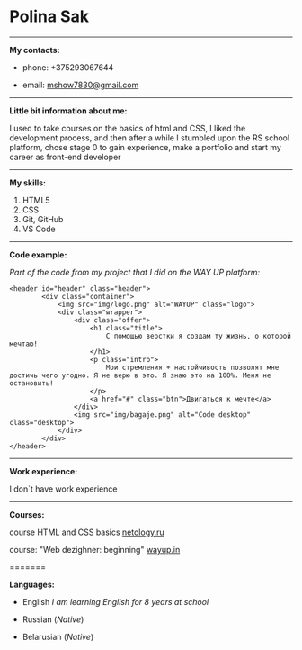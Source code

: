 
# Polina Sak

*****

**My contacts:**

+ phone: +375293067644

+ email: mshow7830@gmail.com

*******

**Little bit information about me:**

I used to take courses on the basics of html and CSS, I liked the development process, and then after a while I stumbled upon the RS school platform, chose stage 0 to gain experience, make a portfolio and start my career as front-end developer

********

**My skills:**

1. HTML5
2. CSS
3. Git, GitHub
4. VS Code

********

**Code example:**

*Part of the code from my project that I did on the WAY UP platform:*

```
<header id="header" class="header">
		<div class="container">
			<img src="img/logo.png" alt="WAYUP" class="logo">
			<div class="wrapper">
				<div class="offer">
					<h1 class="title">
						С помощью верстки я создам ту жизнь, о которой мечтаю!
					</h1>
					<p class="intro">
						Мои стремления + настойчивость позволят мне достичь чего угодно. Я не верю в это. Я знаю это на 100%. Меня не остановить!
					</p>
					<a href="#" class="btn">Двигаться к мечте</a>
				</div>
				<img src="img/bagaje.png" alt="Code desktop" class="desktop">
			</div>
		</div>
</header>

```

******

**Work experience:**

I don`t have work experience

******

**Courses:**

course HTML and CSS basics [netology.ru](https://netology.ru "")

course: "Web dezighner: beginning" [wayup.in](https://wayup.in "Описание")

=======

**Languages:**

+ English *I am learning English for 8 years at school*

+ Russian (*Native*)

+ Belarusian (*Native*)
